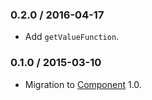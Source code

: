 ### 0.2.0 / 2016-04-17

* Add `getValueFunction`.

### 0.1.0 / 2015-03-10

* Migration to [Component](https://github.com/componentjs/component) 1.0.

